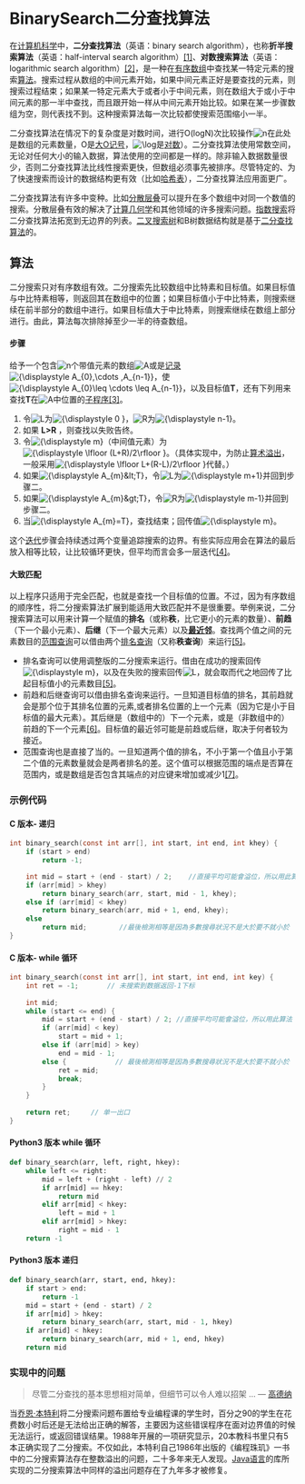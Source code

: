 # BinarySearch二分查找算法

在[计算机科学](https://zh.wikipedia.org/wiki/%E8%AE%A1%E7%AE%97%E6%9C%BA%E7%A7%91%E5%AD%A6)中，**二分查找算法**（英语：binary search algorithm），也称**折半搜索算法**（英语：half-interval search algorithm）[\[1\]](https://zh.wikipedia.org/wiki/%E4%BA%8C%E5%88%86%E6%90%9C%E5%B0%8B%E6%BC%94%E7%AE%97%E6%B3%95#cite_note-1)、**对数搜索算法**（英语：logarithmic search algorithm）[\[2\]](https://zh.wikipedia.org/wiki/%E4%BA%8C%E5%88%86%E6%90%9C%E5%B0%8B%E6%BC%94%E7%AE%97%E6%B3%95#cite_note-FOOTNOTEKnuth1998%C2%A76.2.1_%28%22Searching_an_ordered_table%22%29,_subsection_%22Binary_search%22-2)，是一种在[有序数组](https://zh.wikipedia.org/wiki/%E6%9C%89%E5%BA%8F%E6%95%B0%E5%AF%B9)中查找某一特定元素的搜索[算法](https://zh.wikipedia.org/wiki/%E7%AE%97%E6%B3%95)。搜索过程从数组的中间元素开始，如果中间元素正好是要查找的元素，则搜索过程结束；如果某一特定元素大于或者小于中间元素，则在数组大于或小于中间元素的那一半中查找，而且跟开始一样从中间元素开始比较。如果在某一步骤数组为空，则代表找不到。这种搜索算法每一次比较都使搜索范围缩小一半。

二分查找算法在情况下的复杂度是对数时间，进行O\(logN\)次比较操作![n](https://wikimedia.org/api/rest_v1/media/math/render/svg/a601995d55609f2d9f5e233e36fbe9ea26011b3b)在此处是数组的元素数量，O是[大O记号](https://zh.wikipedia.org/wiki/%E5%A4%A7O%E7%AC%A6%E5%8F%B7)，![\log ](https://wikimedia.org/api/rest_v1/media/math/render/svg/79e4debd0ab1c6ce342d0172a7643733305c37bc)是[对数](https://zh.wikipedia.org/wiki/%E5%AF%B9%E6%95%B0)）。二分查找算法使用常数空间，无论对任何大小的输入数据，算法使用的空间都是一样的。除非输入数据数量很少，否则二分查找算法比线性搜索更快，但数组必须事先被排序。尽管特定的、为了快速搜索而设计的数据结构更有效（比如[哈希表](https://zh.wikipedia.org/wiki/%E5%93%88%E5%B8%8C%E8%A1%A8)），二分查找算法应用面更广。

二分查找算法有许多中变种。比如[分散层叠](https://zh.wikipedia.org/w/index.php?title=%E5%88%86%E6%95%A3%E5%B1%82%E5%8F%A0&action=edit&redlink=1)可以提升在多个数组中对同一个数值的搜索。分散层叠有效的解决了[计算几何学](https://zh.wikipedia.org/wiki/%E8%AE%A1%E7%AE%97%E5%87%A0%E4%BD%95%E5%AD%A6)和其他领域的许多搜索问题。[指数搜索](https://zh.wikipedia.org/w/index.php?title=Exponential_Search&action=edit&redlink=1)将二分查找算法拓宽到无边界的列表。[二叉搜索树](https://zh.wikipedia.org/wiki/%E4%BA%8C%E5%8F%89%E6%90%9C%E7%B4%A2%E6%A0%91)和B树数据结构就是基于[二分查找算法](https://zh.wikipedia.org/wiki/%E4%BA%8C%E5%88%86%E6%9F%A5%E6%89%BE%E7%AE%97%E6%B3%95)的。

## 算法

二分搜索只对有序数组有效。二分搜索先比较数组中比特素和目标值。如果目标值与中比特素相等，则返回其在数组中的位置；如果目标值小于中比特素，则搜索继续在前半部分的数组中进行。如果目标值大于中比特素，则搜索继续在数组上部分进行。由此，算法每次排除掉至少一半的待查数组。

#### 步骤

给予一个包含![n](https://wikimedia.org/api/rest_v1/media/math/render/svg/a601995d55609f2d9f5e233e36fbe9ea26011b3b)个带值元素的数组![A](https://wikimedia.org/api/rest_v1/media/math/render/svg/7daff47fa58cdfd29dc333def748ff5fa4c923e3)或是[记录](https://zh.wikipedia.org/wiki/%E8%AE%B0%E5%BD%95) ![{\displaystyle A\_{0},\cdots ,A\_{n-1}}](https://wikimedia.org/api/rest_v1/media/math/render/svg/919c30b8cf5a22c8d6fa2a5b08450d71d9048d48)，使![{\displaystyle A\_{0}\leq \cdots \leq A\_{n-1}}](https://wikimedia.org/api/rest_v1/media/math/render/svg/8041fd82c778dc6e84c8a9e8f7e4fd16d3af8117)，以及目标值**T**，还有下列用来查找**T**在![A](https://wikimedia.org/api/rest_v1/media/math/render/svg/7daff47fa58cdfd29dc333def748ff5fa4c923e3)中位置的[子程序](https://zh.wikipedia.org/wiki/%E5%AD%90%E7%A8%8B%E5%BC%8F)[\[3\]](https://zh.wikipedia.org/wiki/%E4%BA%8C%E5%88%86%E6%90%9C%E5%B0%8B%E6%BC%94%E7%AE%97%E6%B3%95#cite_note-FOOTNOTEKnuth1998%C2%A76.2.1_%28%22Searching_an_ordered_table%22%29,_subsection_%22Algorithm_B%22-3)。

1. 令![L](https://wikimedia.org/api/rest_v1/media/math/render/svg/103168b86f781fe6e9a4a87b8ea1cebe0ad4ede8)为![{\displaystyle  0 }](https://wikimedia.org/api/rest_v1/media/math/render/svg/2aae8864a3c1fec9585261791a809ddec1489950)，![R](https://wikimedia.org/api/rest_v1/media/math/render/svg/4b0bfb3769bf24d80e15374dc37b0441e2616e33)为![{\displaystyle n-1}](https://wikimedia.org/api/rest_v1/media/math/render/svg/fbd0b0f32b28f51962943ee9ede4fb34198a2521)。
2. 如果 **L&gt;R** ，则查找以失败告终。
3. 令![{\displaystyle m}](https://wikimedia.org/api/rest_v1/media/math/render/svg/0a07d98bb302f3856cbabc47b2b9016692e3f7bc)（中间值元素）为![{\displaystyle \lfloor \(L+R\)/2\rfloor }](https://wikimedia.org/api/rest_v1/media/math/render/svg/ed16e26ee115a08516277e94cfe5c898b19f7094)。（具体实现中，为防止[算术溢出](https://zh.wikipedia.org/wiki/%E7%AE%97%E8%A1%93%E6%BA%A2%E5%87%BA)，一般采用![{\displaystyle \lfloor L+\(R-L\)/2\rfloor }](https://wikimedia.org/api/rest_v1/media/math/render/svg/de072f6957d10f5935bb05b30b39580753b4dbe6)代替。）
4. 如果![{\displaystyle A\_{m}&amp;lt;T}](https://wikimedia.org/api/rest_v1/media/math/render/svg/3f302eb8600e5c6930a74778a3232e4a1c8d91bc)，令![L](https://wikimedia.org/api/rest_v1/media/math/render/svg/103168b86f781fe6e9a4a87b8ea1cebe0ad4ede8)为![{\displaystyle m+1}](https://wikimedia.org/api/rest_v1/media/math/render/svg/c6f7ed29a2b4a62d3b6af05cd91a58ffc6094201)并回到步骤二。
5. 如果![{\displaystyle A\_{m}&amp;gt;T}](https://wikimedia.org/api/rest_v1/media/math/render/svg/d8f333a047adf793929566dda96ffdf4493cf3b7)，令![R](https://wikimedia.org/api/rest_v1/media/math/render/svg/4b0bfb3769bf24d80e15374dc37b0441e2616e33)为![{\displaystyle m-1}](https://wikimedia.org/api/rest_v1/media/math/render/svg/ecbbd201e0d8f1ccc91cb46362c4b72fa1bbe6c2)并回到步骤二。
6. 当![{\displaystyle A\_{m}=T}](https://wikimedia.org/api/rest_v1/media/math/render/svg/0e65e98f38acc1a2a6e07c43495b3a0058255c6d)，查找结束；回传值![{\displaystyle m}](https://wikimedia.org/api/rest_v1/media/math/render/svg/0a07d98bb302f3856cbabc47b2b9016692e3f7bc)。

这个[迭代](https://zh.wikipedia.org/wiki/%E7%96%8A%E4%BB%A3)步骤会持续透过两个变量追踪搜索的边界。有些实际应用会在算法的最后放入相等比较，让比较循环更快，但平均而言会多一层迭代[\[4\]](https://zh.wikipedia.org/wiki/%E4%BA%8C%E5%88%86%E6%90%9C%E5%B0%8B%E6%BC%94%E7%AE%97%E6%B3%95#cite_note-bottenbruch-4)。

#### 大致匹配

以上程序只适用于完全匹配，也就是查找一个目标值的位置。不过，因为有序数组的顺序性，将二分搜索算法扩展到能适用大致匹配并不是很重要。举例来说，二分搜索算法可以用来计算一个赋值的**排名**（或称**秩**，比它更小的元素的数量）、**前趋**（下一个最小元素）、**后继**（下一个最大元素）以及[**最近邻**](https://zh.wikipedia.org/wiki/%E6%9C%80%E9%84%B0%E8%BF%91%E6%90%9C%E7%B4%A2)。查找两个值之间的元素数目的[范围查询](https://zh.wikipedia.org/w/index.php?title=%E7%AF%84%E5%9C%8D%E6%9F%A5%E8%A9%A2_%28%E8%B3%87%E6%96%99%E7%B5%90%E6%A7%8B%29&action=edit&redlink=1)可以借由两个[排名查询](https://zh.wikipedia.org/w/index.php?title=%E6%8E%92%E5%90%8D%E6%9F%A5%E8%A9%A2&action=edit&redlink=1)（又称**秩查询**）来运行[\[5\]](https://zh.wikipedia.org/wiki/%E4%BA%8C%E5%88%86%E6%90%9C%E5%B0%8B%E6%BC%94%E7%AE%97%E6%B3%95#cite_note-FOOTNOTESedgewickWayne2011%C2%A73.1,_subsection_%22Rank_and_selection%22-5)。

* 排名查询可以使用调整版的二分搜索来运行。借由在成功的搜索回传![{\displaystyle m}](https://wikimedia.org/api/rest_v1/media/math/render/svg/0a07d98bb302f3856cbabc47b2b9016692e3f7bc)，以及在失败的搜索回传![L](https://wikimedia.org/api/rest_v1/media/math/render/svg/103168b86f781fe6e9a4a87b8ea1cebe0ad4ede8)，就会取而代之地回传了比起目标值小的元素数目[\[5\]](https://zh.wikipedia.org/wiki/%E4%BA%8C%E5%88%86%E6%90%9C%E5%B0%8B%E6%BC%94%E7%AE%97%E6%B3%95#cite_note-FOOTNOTESedgewickWayne2011%C2%A73.1,_subsection_%22Rank_and_selection%22-5)。
* 前趋和后继查询可以借由排名查询来运行。一旦知道目标值的排名，其前趋就会是那个位于其排名位置的元素,或者排名位置的上一个元素（因为它是小于目标值的最大元素）。其后继是（数组中的）下一个元素，或是（非数组中的）前趋的下一个元素[\[6\]](https://zh.wikipedia.org/wiki/%E4%BA%8C%E5%88%86%E6%90%9C%E5%B0%8B%E6%BC%94%E7%AE%97%E6%B3%95#cite_note-FOOTNOTEGoldmanGoldman2008461%E2%80%93463-6)。目标值的最近邻可能是前趋或后继，取决于何者较为接近。
* 范围查询也是直接了当的。一旦知道两个值的排名，不小于第一个值且小于第二个值的元素数量就会是两者排名的差。这个值可以根据范围的端点是否算在范围内，或是数组是否包含其端点的对应键来增加或减少1[\[7\]](https://zh.wikipedia.org/wiki/%E4%BA%8C%E5%88%86%E6%90%9C%E5%B0%8B%E6%BC%94%E7%AE%97%E6%B3%95#cite_note-FOOTNOTESedgewickWayne2011%C2%A73.1,_subsection_%22Range_queries%22-7)。

### 示例代码

#### C 版本- 递归

```c
int binary_search(const int arr[], int start, int end, int khey) {
	if (start > end)
		return -1;

	int mid = start + (end - start) / 2;    //直接平均可能會溢位，所以用此算法
	if (arr[mid] > khey)
		return binary_search(arr, start, mid - 1, khey);
	else if (arr[mid] < khey)
		return binary_search(arr, mid + 1, end, khey);
	else
	    return mid;        //最後檢測相等是因為多數搜尋狀況不是大於要不就小於
}
```

#### C 版本- while 循环

```c
int binary_search(const int arr[], int start, int end, int key) {
    int ret = -1;       // 未搜索到数据返回-1下标
    
	int mid;
	while (start <= end) {
		mid = start + (end - start) / 2; //直接平均可能會溢位，所以用此算法
		if (arr[mid] < key)
			start = mid + 1;
		else if (arr[mid] > key)
			end = mid - 1;
		else {            // 最後檢測相等是因為多數搜尋狀況不是大於要不就小於
			ret = mid;  
            break;
        }
	}
	
	return ret;     // 单一出口
}
```

#### Python3 版本 while 循环

```python
def binary_search(arr, left, right, hkey):
    while left <= right:
        mid = left + (right - left) // 2
        if arr[mid] == hkey:
            return mid
        elif arr[mid] < hkey:
            left = mid + 1
        elif arr[mid] > hkey:
            right = mid - 1
    return -1
```

#### Python3 版本 递归

```python
def binary_search(arr, start, end, hkey):
	if start > end:
		return -1
	mid = start + (end - start) / 2
	if arr[mid] > hkey:
		return binary_search(arr, start, mid - 1, hkey)
	if arr[mid] < hkey:
		return binary_search(arr, mid + 1, end, hkey)
	return mid
```

### 实现中的问题

> 尽管二分查找的基本思想相对简单，但细节可以令人难以招架 ... — [高德纳](https://zh.wikipedia.org/wiki/%E9%AB%98%E5%BE%B7%E7%BA%B3)

当[乔恩·本特利](https://zh.wikipedia.org/w/index.php?title=%E4%B9%94%E6%81%A9%C2%B7%E6%9C%AC%E7%89%B9%E5%88%A9&action=edit&redlink=1)将二分搜索问题布置给专业编程课的学生时，百分之90的学生在花费数小时后还是无法给出正确的解答，主要因为这些错误程序在面对边界值的时候无法运行，或返回错误结果。1988年开展的一项研究显示，20本教科书里只有5本正确实现了二分搜索。不仅如此，本特利自己1986年出版的《编程珠玑》一书中的二分搜索算法存在整数溢出的问题，二十多年来无人发现。[Java语言](https://zh.wikipedia.org/wiki/Java)的库所实现的二分搜索算法中同样的溢出问题存在了九年多才被修复。

